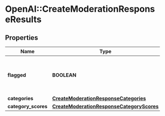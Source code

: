# OpenAI::CreateModerationResponseResults

## Properties
Name | Type | Description | Notes
------------ | ------------- | ------------- | -------------
**flagged** | **BOOLEAN** | Whether the content violates [OpenAI&#x27;s usage policies](/policies/usage-policies). | 
**categories** | [**CreateModerationResponseCategories**](CreateModerationResponseCategories.md) |  | 
**category_scores** | [**CreateModerationResponseCategoryScores**](CreateModerationResponseCategoryScores.md) |  | 

